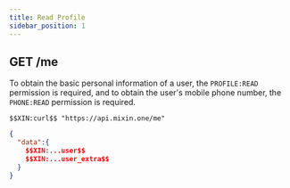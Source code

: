 ```yaml
---
title: Read Profile
sidebar_position: 1
---
```



## GET /me

To obtain the basic personal information of a user, the `PROFILE:READ` permission is required, and to obtain the user's mobile phone number, the `PHONE:READ` permission is required.


```
$$XIN:curl$$ "https://api.mixin.one/me"
```

```json
{
  "data":{
    $$XIN:...user$$
    $$XIN:...user_extra$$
  }
}
```
